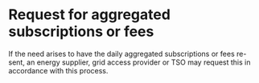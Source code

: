 # Request for aggregated subscriptions or fees

If the need arises to have the daily aggregated subscriptions or fees re-sent, an energy supplier, grid access provider or TSO may
request this in accordance with this process.
